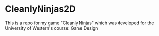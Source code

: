# CleanlyNinjas2D
 This is a repo for my game "Cleanly Ninjas" which was developed for the University of Western's course: Game Design
